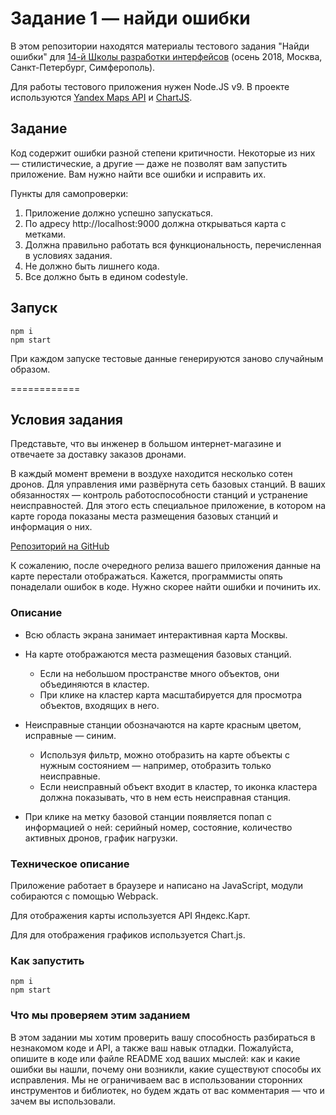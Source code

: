 # Задание 1 — найди ошибки

В этом репозитории находятся материалы тестового задания "Найди ошибки" для [14-й Школы разработки интерфейсов](https://academy.yandex.ru/events/frontend/shri_msk-2018-2) (осень 2018, Москва, Санкт-Петербург, Симферополь).

Для работы тестового приложения нужен Node.JS v9. В проекте используются [Yandex Maps API](https://tech.yandex.ru/maps/doc/jsapi/2.1/quick-start/index-docpage/) и [ChartJS](http://www.chartjs.org).

## Задание

Код содержит ошибки разной степени критичности. Некоторые из них — стилистические, а другие — даже не позволят вам запустить приложение. Вам нужно найти все ошибки и исправить их.

Пункты для самопроверки:

1. Приложение должно успешно запускаться.
1. По адресу http://localhost:9000 должна открываться карта с метками.
1. Должна правильно работать вся функциональность, перечисленная в условиях задания.
1. Не должно быть лишнего кода.
1. Все должно быть в едином codestyle.

## Запуск

```
npm i
npm start
```

При каждом запуске тестовые данные генерируются заново случайным образом.


============

## Условия задания
Представьте, что вы инженер в большом интернет-магазине и отвечаете за доставку заказов дронами.

В каждый момент времени в воздухе находится несколько сотен дронов. Для управления ими развёрнута сеть базовых станций. В ваших обязанностях — контроль работоспособности станций и устранение неисправностей. Для этого есть специальное приложение, в котором на карте города показаны места размещения базовых станций и информация о них.

[Репозиторий на GitHub](https://github.com/yandex-shri-2018/entrance-task-1-2)

К сожалению, после очередного релиза вашего приложения данные на карте перестали отображаться. Кажется, программисты опять понаделали ошибок в коде. Нужно скорее найти ошибки и починить их.

### Описание
- Всю область экрана занимает интерактивная карта Москвы.
- На карте отображаются места размещения базовых станций.

  * Если на небольшом пространстве много объектов, они объединяются в кластер.
  * При клике на кластер карта масштабируется для просмотра объектов, входящих в него.

- Неисправные станции обозначаются на карте красным цветом, исправные — синим.

  * Используя фильтр, можно отобразить на карте объекты с нужным состоянием — например, отобразить только неисправные.
  * Если неисправный объект входит в кластер, то иконка кластера должна показывать, что в нем есть неисправная станция.
- При клике на метку базовой станции появляется попап с информацией о ней: серийный номер, состояние, количество активных дронов, график нагрузки.

### Техническое описание

Приложение работает в браузере и написано на JavaScript, модули собираются с помощью Webpack.

Для отображения карты используется API Яндекс.Карт.

Для для отображения графиков используется Chart.js.

### Как запустить
```
npm i
npm start
```

### Что мы проверяем этим заданием
В этом задании мы хотим проверить вашу способность разбираться в незнакомом коде и API, а также ваш навык отладки. Пожалуйста, опишите в коде или файле README ход ваших мыслей: как и какие ошибки вы нашли, почему они возникли, какие существуют способы их исправления. Мы не ограничиваем вас в использовании сторонних инструментов и библиотек, но будем ждать от вас комментария — что и зачем вы использовали.

